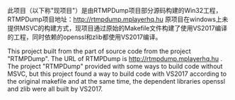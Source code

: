 此项目（以下称"现项目"）是由RTMPDump项目部分源码构建的Win32工程，RTMPDump项目地址：http://rtmpdump.mplayerhq.hu
原项目在windows上未提供MSVC的构建方式，现项目通过原始的Makefile文件构建了使用VS2017编译的工程，同时依赖的openssl和zlib都使用VS2017编译。


This project built from the part of source code from the project "RTMPDump". The URL of RTMPDump is http://rtmpdump.mplayerhq.hu .
The project "RTMPDump" provided with some ways to build code without MSVC, but this project found a way to build code with VS2017 according to the original makefile and at the same time, the dependent libraries openssl and zlib were all built by VS2017.
